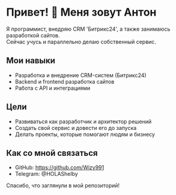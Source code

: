 # Привет! 👋 Меня зовут Антон  

Я программист, внедряю CRM 'Битрикс24', а также занимаюсь разработкой сайтов.  
Сейчас учусь и параллельно делаю собственный сервис.  

## Мои навыки
- Разработка и внедрение CRM-систем (Битрикс24)  
- Backend и frontend разработка сайтов  
- Работа с API и интеграциями    

## Цели
- Развиваться как разработчик и архитектор решений  
- Создать свой сервис и довести его до запуска  
- Делать проекты, которые помогают людям и бизнесу

## Как со мной связаться
- GitHub: https://github.com/Wizy991
- Telegram: @HOLAShelby

 Спасибо, что заглянули в мой репозиторий!
